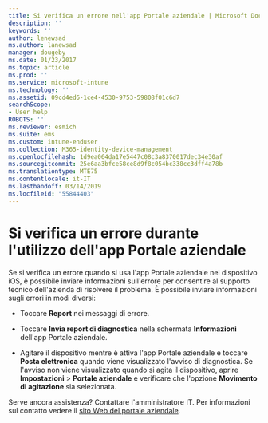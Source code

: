 ```yaml
---
title: Si verifica un errore nell'app Portale aziendale | Microsoft Docs
description: ''
keywords: ''
author: lenewsad
ms.author: lanewsad
manager: dougeby
ms.date: 01/23/2017
ms.topic: article
ms.prod: ''
ms.service: microsoft-intune
ms.technology: ''
ms.assetid: 09cd4ed6-1ce4-4530-9753-59808f01c6d7
searchScope:
- User help
ROBOTS: ''
ms.reviewer: esmich
ms.suite: ems
ms.custom: intune-enduser
ms.collection: M365-identity-device-management
ms.openlocfilehash: 1d9ea064da17e5447c08c3a8370017dec34e30af
ms.sourcegitcommit: 25e6aa3bfce58ce8d9f8c054bc338cc3dff4a78b
ms.translationtype: MTE75
ms.contentlocale: it-IT
ms.lasthandoff: 03/14/2019
ms.locfileid: "55844403"
---
```

# <a name="you-get-an-error-while-using-the-company-portal-app"></a>Si verifica un errore durante l'utilizzo dell'app Portale aziendale

Se si verifica un errore quando si usa l'app Portale aziendale nel dispositivo iOS, è possibile inviare informazioni sull'errore per consentire al supporto tecnico dell'azienda di risolvere il problema. È possibile inviare informazioni sugli errori in modi diversi:

-   Toccare **Report** nei messaggi di errore.

-   Toccare **Invia report di diagnostica** nella schermata **Informazioni** dell'app Portale aziendale.

-   Agitare il dispositivo mentre è attiva l'app Portale aziendale e toccare **Posta elettronica** quando viene visualizzato l'avviso di diagnostica. Se l'avviso non viene visualizzato quando si agita il dispositivo, aprire **Impostazioni** > **Portale aziendale** e verificare che l'opzione **Movimento di agitazione** sia selezionata.

Serve ancora assistenza? Contattare l'amministratore IT. Per informazioni sul contatto vedere il [sito Web del portale aziendale](https://go.microsoft.com/fwlink/?linkid=2010980).
